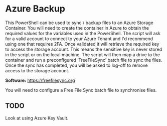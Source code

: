 # Azure Backup

This PowerShell can be used to sync / backup files to an Azure Storage Container. You will need to create the container in Azure to obtain the required values for the variables used in the PowerShell. The script will ask for a valid account to connect to your Azure Tenant and I'd recommend using one that requires 2FA. Once validated it will retrieve the required key to access the storage account. This means the sensitive key is never stored in the script or on the local machine. The script will then map a drive to the container and run a preconfigured ‘FreeFileSync’ batch file to sync the files. Once the sync has completed, you will be asked to log-off to remove access to the storage account.

**Software:** https://freefilesync.org

You will need to configure a Free File Sync batch file to synchronise files.

## TODO

Look at using Azure Key Vault.
